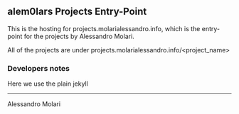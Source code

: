 ## alem0lars Projects Entry-Point

This is the hosting for projects.molarialessandro.info, which is the
entry-point for the projects by Alessandro Molari.

All of the projects are under projects.molarialessandro.info/<project_name>

### Developers notes

Here we use the plain jekyll


---

Alessandro Molari

